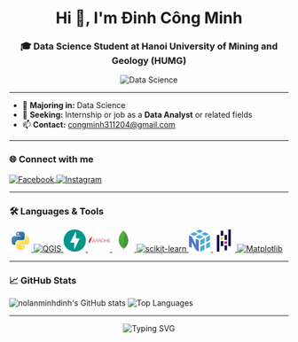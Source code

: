 <h1 align="center">Hi 👋, I'm Đinh Công Minh</h1>
<h3 align="center">🎓 Data Science Student at Hanoi University of Mining and Geology (HUMG)</h3>

<p align="center">
  <img src="https://i.pinimg.com/736x/4e/53/8d/4e538d7be8890516eebb5f30dc0b2a85.jpg" alt="Data Science" width="400"/>
</p>

---

- 🔭 **Majoring in:** Data Science
- 🎯 **Seeking:** Internship or job as a **Data Analyst** or related fields
- 📫 **Contact:** congminh311204@gmail.com

---

<h3 align="left">🌐 Connect with me</h3>
<p align="left">
  <a href="https://www.facebook.com/nolanminh204" target="_blank">
    <img align="center" src="https://raw.githubusercontent.com/rahuldkjain/github-profile-readme-generator/master/src/images/icons/Social/facebook.svg" alt="Facebook" height="30" width="40" />
  </a>
  <a href="https://www.instagram.com/minhdtusuky/" target="_blank">
    <img align="center" src="https://raw.githubusercontent.com/rahuldkjain/github-profile-readme-generator/master/src/images/icons/Social/instagram.svg" alt="Instagram" height="30" width="40" />
  </a>
</p>

---

<h3 align="left">🛠️ Languages & Tools</h3>
<p align="left">
  <!-- Programming -->
  <a href="https://www.python.org" target="_blank">
    <img src="https://raw.githubusercontent.com/devicons/devicon/master/icons/python/python-original.svg" alt="Python" width="40" height="40"/>
  </a>
  <!-- GIS & Backend -->
  <a href="https://www.qgis.org/" target="_blank">
    <img src="https://upload.wikimedia.org/wikipedia/commons/2/2a/QGIS_logo_new.svg" alt="QGIS" width="40" height="40"/>
  </a>
  <a href="https://fastapi.tiangolo.com/" target="_blank">
    <img src="https://raw.githubusercontent.com/devicons/devicon/master/icons/fastapi/fastapi-original.svg" alt="FastAPI" width="40" height="40"/>
  </a>
  <!-- Big Data & Database -->
  <a href="https://hadoop.apache.org/" target="_blank">
    <img src="https://raw.githubusercontent.com/devicons/devicon/master/icons/apache/apache-original-wordmark.svg" alt="Hadoop" width="40" height="40"/>
  </a>
  <a href="https://www.mongodb.com/" target="_blank">
    <img src="https://raw.githubusercontent.com/devicons/devicon/master/icons/mongodb/mongodb-original.svg" alt="MongoDB" width="40" height="40"/>
  </a>
  <!-- Machine Learning & Data Science -->
  <a href="https://scikit-learn.org/" target="_blank">
    <img src="https://upload.wikimedia.org/wikipedia/commons/0/05/Scikit_learn_logo_small.svg" alt="scikit-learn" width="40" height="40"/>
  </a>
  <a href="https://numpy.org/" target="_blank">
    <img src="https://raw.githubusercontent.com/devicons/devicon/master/icons/numpy/numpy-original.svg" alt="NumPy" width="40" height="40"/>
  </a>
  <a href="https://pandas.pydata.org/" target="_blank">
    <img src="https://raw.githubusercontent.com/devicons/devicon/master/icons/pandas/pandas-original.svg" alt="Pandas" width="40" height="40"/>
  </a>
  <a href="https://matplotlib.org/" target="_blank">
    <img src="https://matplotlib.org/_static/images/logo2.svg" alt="Matplotlib" width="40" height="40"/>
  </a>
</p>

---

<h3 align="left">📈 GitHub Stats</h3>
<p align="left">
  <img src="https://github-readme-stats.vercel.app/api?username=nolanminhdinh&show_icons=true&theme=tokyonight" alt="nolanminhdinh's GitHub stats" width="410"/>
  <img src="https://github-readme-stats.vercel.app/api/top-langs/?username=nolanminhdinh&layout=compact&theme=tokyonight" alt="Top Languages" width="340"/>
</p>

---

<p align="center">
  <img src="https://readme-typing-svg.demolab.com?font=Fira+Code&weight=600&size=22&pause=1000&color=18C2ED&center=true&vCenter=true&width=600&lines=+Turning+data+into+insight+and+insight+into+action." alt="Typing SVG" />
</p>
